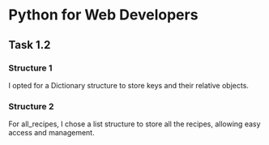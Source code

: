 # Python for Web Developers

## Task 1.2

### Structure 1
I opted for a Dictionary structure to store keys and their relative objects.

### Structure 2
For all_recipes, I chose a list structure to store all the recipes, allowing easy access and management.
